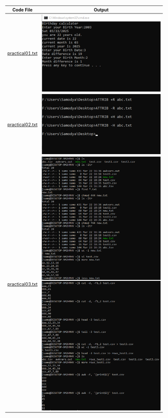 | Code File | Output |
|-----------|--------|
|[practical01.txt](./Codes/day02.txt)|![prac01.png](./Output/day02_bat.png)|
|[practical02.txt](./Codes/day02_cmd.txt)|![prac02.png](./Output/day02_cmd.png)|
|[practical03.txt](./Codes/day02_f.txt)|![prac03.png](./Output/day02_f1.png)![prac01_2.png](./Output/day02_f2.png)|

